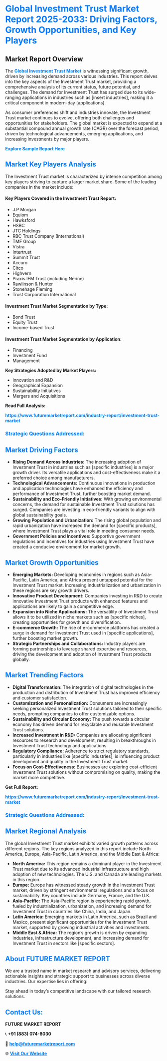 <h1 style="color: #007BFF;">Global Investment Trust Market Report 2025-2033: Driving Factors, Growth Opportunities, and Key Players</h1>

<section id="overview">
<h2>Market Report Overview</h2>
<p>The <a href="https://www.futuremarketreport.com/industry-report/investment-trust-market" style="color: #007BFF; text-decoration: none;"><strong>Global Investment Trust Market</strong></a> is witnessing significant growth, driven by increasing demand across various industries. This report delves into the key aspects of the Investment Trust market, providing a comprehensive analysis of its current status, future potential, and challenges. The demand for Investment Trust has surged due to its wide-ranging applications in industries such as [insert industries], making it a critical component in modern-day [applications].</p>
<p>As consumer preferences shift and industries innovate, the Investment Trust market continues to evolve, offering both challenges and opportunities for stakeholders. The global market is expected to expand at a substantial compound annual growth rate (CAGR) over the forecast period, driven by technological advancements, emerging applications, and increasing investments by major players.</p>
</section>

<section id="overview">
<p><a href="https://www.futuremarketreport.com/request-sample/reportId=27716" style="color: #007BFF; text-decoration: none;"><strong>Explore Sample Report Here</strong></a></p>
</section>

<section id="key-players">
<h2 style="color: #007BFF;">Market Key Players Analysis</h2>
<p>The Investment Trust market is characterized by intense competition among key players striving to capture a larger market share. Some of the leading companies in the market include:</p>
<h4>Key Players Covered in the Investment Trust Report:</h4>
<ul><li>J.P Morgan</li><li>Equiom</li><li>Hawksford</li><li>HSBC</li><li>JTC Holdings</li><li>RBC Trust Company (International)</li><li>TMF Group</li><li>Vistra</li><li>Intertrust</li><li>Summit Trust</li><li>Accuro</li><li>Citco</li><li>Highvern</li><li>Praxis IFM Trust (including Nerine)</li><li>Rawlinson &amp; Hunter</li><li>Stonehage Fleming</li><li>Trust Corporation International</li></ul>
<h4>Investment Trust Market Segmentation by Type:</h4>
<ul><li>Bond Trust</li><li>Equity Trust</li><li>Income-based Trust</li></ul>

<h4>Investment Trust Market Segmentation by Application:</h4>
<ul><li>Financing</li><li>Investment Fund</li><li>Management</li></ul>
<p><strong>Key Strategies Adopted by Market Players:</strong></p>
<ul>
<li>Innovation and R&D</li>
<li>Geographical Expansion</li>
<li>Sustainability Initiatives</li>
<li>Mergers and Acquisitions</li>
</ul>
</section>

<section>
<p><strong>Read Full Analysis: </strong></p><a href="https://www.futuremarketreport.com/industry-report/investment-trust-market" style="color: #007BFF; text-decoration: none;"><strong>https://www.futuremarketreport.com/industry-report/investment-trust-market</strong></a>
<h3 style="color: #007BFF;">Strategic Questions Addressed:</h3>
</section>

<section id="driving-factors">
<h2 style="color: #007BFF;">Market Driving Factors</h2>
<ul>
<li><strong>Rising Demand Across Industries:</strong> The increasing adoption of Investment Trust in industries such as [specific industries] is a major growth driver. Its versatile applications and cost-effectiveness make it a preferred choice among manufacturers.</li>
<li><strong>Technological Advancements:</strong> Continuous innovations in production and application technologies have enhanced the efficiency and performance of Investment Trust, further boosting market demand.</li>
<li><strong>Sustainability and Eco-Friendly Initiatives:</strong> With growing environmental concerns, the demand for sustainable Investment Trust solutions has surged. Companies are investing in eco-friendly variants to align with global sustainability goals.</li>
<li><strong>Growing Population and Urbanization:</strong> The rising global population and rapid urbanization have increased the demand for [specific products], where Investment Trust plays a vital role in meeting consumer needs.</li>
<li><strong>Government Policies and Incentives:</strong> Supportive government regulations and incentives for industries using Investment Trust have created a conducive environment for market growth.</li>
</ul>
</section>

<section id="growth-opportunities">
<h2 style="color: #007BFF;">Market Growth Opportunities</h2>
<ul>
<li><strong>Emerging Markets:</strong> Developing economies in regions such as Asia-Pacific, Latin America, and Africa present untapped potential for the Investment Trust market. Increasing industrialization and urbanization in these regions are key growth drivers.</li>
<li><strong>Innovative Product Development:</strong> Companies investing in R&D to create innovative Investment Trust products with enhanced features and applications are likely to gain a competitive edge.</li>
<li><strong>Expansion into Niche Applications:</strong> The versatility of Investment Trust allows it to be utilized in niche markets such as [specific niches], creating opportunities for growth and diversification.</li>
<li><strong>E-commerce Growth:</strong> The rise of e-commerce platforms has created a surge in demand for Investment Trust used in [specific applications], further boosting market growth.</li>
<li><strong>Strategic Partnerships and Collaborations:</strong> Industry players are forming partnerships to leverage shared expertise and resources, driving the development and adoption of Investment Trust products globally.</li>
</ul>
</section>

<section id="trending-factors">
<h2 style="color: #007BFF;">Market Trending Factors</h2>
<ul>
<li><strong>Digital Transformation:</strong> The integration of digital technologies in the production and distribution of Investment Trust has improved efficiency and customer satisfaction.</li>
<li><strong>Customization and Personalization:</strong> Consumers are increasingly seeking personalized Investment Trust solutions tailored to their specific needs, prompting companies to offer customizable options.</li>
<li><strong>Sustainability and Circular Economy:</strong> The push towards a circular economy has driven demand for recyclable and reusable Investment Trust solutions.</li>
<li><strong>Increased Investment in R&D:</strong> Companies are allocating significant resources to research and development, resulting in breakthroughs in Investment Trust technology and applications.</li>
<li><strong>Regulatory Compliance:</strong> Adherence to strict regulatory standards, particularly in industries like [specific industries], is influencing product development and quality in the Investment Trust market.</li>
<li><strong>Focus on Cost-Effectiveness:</strong> Businesses are exploring cost-efficient Investment Trust solutions without compromising on quality, making the market more competitive.</li>
</ul>
</section>

<section>
<p><strong>Get Full Report: </strong></p><a href="https://www.futuremarketreport.com/industry-report/investment-trust-market" style="color: #007BFF; text-decoration: none;"><strong>https://www.futuremarketreport.com/industry-report/investment-trust-market</strong></a>
<h3 style="color: #007BFF;">Strategic Questions Addressed:</h3>
</section>


<section id="regional-analysis">
<h2 style="color: #007BFF;">Market Regional Analysis</h2>
<p>The global Investment Trust market exhibits varied growth patterns across different regions. The key regions analyzed in this report include North America, Europe, Asia-Pacific, Latin America, and the Middle East & Africa:</p>
<ul>
<li><strong>North America:</strong> This region remains a dominant player in the Investment Trust market due to its advanced industrial infrastructure and high adoption of new technologies. The U.S. and Canada are leading markets in this region.</li>
<li><strong>Europe:</strong> Europe has witnessed steady growth in the Investment Trust market, driven by stringent environmental regulations and a focus on sustainability. Key countries include Germany, France, and the U.K.</li>
<li><strong>Asia-Pacific:</strong> The Asia-Pacific region is experiencing rapid growth, fueled by industrialization, urbanization, and increasing demand for Investment Trust in countries like China, India, and Japan.</li>
<li><strong>Latin America:</strong> Emerging markets in Latin America, such as Brazil and Mexico, present significant opportunities for the Investment Trust market, supported by growing industrial activities and investments.</li>
<li><strong>Middle East & Africa:</strong> The region’s growth is driven by expanding industries, infrastructure development, and increasing demand for Investment Trust in sectors like [specific sectors].</li>
</ul>
</section>

<footer>
<h2 style="color: #007BFF;">About FUTURE MARKET REPORT</h2>
<p>We are a trusted name in market research and advisory services, delivering actionable insights and strategic support to businesses across diverse industries. Our expertise lies in offering:</p>

<p>Stay ahead in today’s competitive landscape with our tailored research solutions.</p>

<h2 style="color: #007BFF;">Contact Us:</h2>
<p><strong>FUTURE MARKET REPORT</strong></p>
<p>📞 <strong>+91 (883) 074-8030</strong></p>
<p>📧 <strong><a href="mailto:help@futuremarketreport.com" style="color: #007BFF;">help@futuremarketreport.com</a></strong></p>
<p>🌐 <strong><a href="https://www.futuremarketreport.com/" style="color: #007BFF;">Visit Our Website</a></strong></p>
</footer>